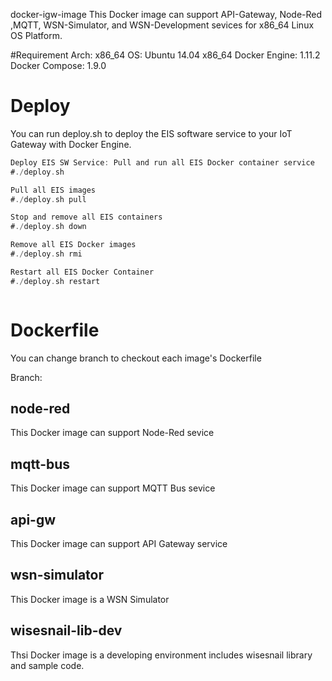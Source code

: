 docker-igw-image
This Docker image can support API-Gateway, Node-Red ,MQTT, WSN-Simulator, and WSN-Development sevices for x86_64 Linux OS Platform.

#Requirement
Arch: x86_64
OS: Ubuntu 14.04 x86_64
Docker Engine: 1.11.2
Docker Compose: 1.9.0

# Deploy
You can run deploy.sh to deploy the EIS software service to your  IoT Gateway with Docker Engine.

```go
Deploy EIS SW Service: Pull and run all EIS Docker container service
#./deploy.sh

Pull all EIS images
#./deploy.sh pull

Stop and remove all EIS containers
#./deploy.sh down

Remove all EIS Docker images
#./deploy.sh rmi

Restart all EIS Docker Container
#./deploy.sh restart



```

# Dockerfile

You can change branch to checkout each image's Dockerfile

Branch:

## node-red
This Docker image can support Node-Red sevice

## mqtt-bus
This Docker image can support MQTT Bus sevice

## api-gw
This Docker image can support API Gateway service

## wsn-simulator
This Docker image is a WSN Simulator

## wisesnail-lib-dev
Thsi Docker image is a developing environment includes wisesnail library and sample code.

